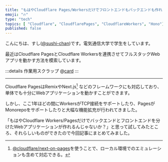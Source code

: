 ```yaml
---
title: "もはやCloudflare Pages/Workersだけでフロントエンドもバックエンドも作れるから"
emoji: "🔥"
type: "tech"
topics: [ "Cloudflare", "CloudflarePages", "CloudflareWorkers", "Hono"]
published: false
---
```


こんにちは、すし([@sushi-chan](https://zenn.dev/sushichaaaan))です。電気通信大学で学生をしています。

最近はCloudflare PagesとCloudflare Workersを連携させてフルスタックWebアプリを動かす方法を模索しています。

:::details 作業用スクラップ
@[card](https://zenn.dev/sushichaaaan/scraps/f880564e9d6403)
:::

---

Cloudflare PagesはRemixやNext.js[^1] などのフレームワークにも対応しており、単体でも十分にWebアプリケーションを動かすことができます。

[^1]: [@cloudflare/next-on-pages](https://github.com/cloudflare/next-on-pages)を使うことで、ローカル環境でのエミュレーションも含めて対応できる。

しかし、ここ1年ほどの間にWorkersがTCP接続をサポートしたり、PagesがMonorepoをサポートしたりと大幅な機能拡充が行われてきました。

「もはやCloudflare Workers/Pagesだけでバックエンドとフロントエンドを分けたWebアプリケーションが作れるんじゃないか？」と思って試してみたところ、それらしいものができたので今回記事にまとめてみました。
